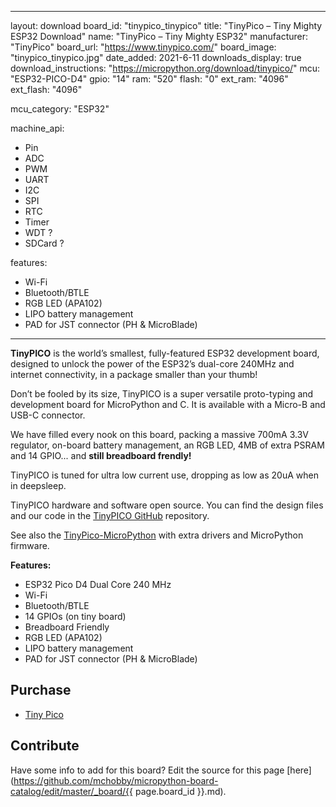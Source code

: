 
---
layout: download
board_id: "tinypico_tinypico"
title: "TinyPico – Tiny Mighty ESP32 Download"
name: "TinyPico – Tiny Mighty ESP32"
manufacturer: "TinyPico"
board_url: "https://www.tinypico.com/"
board_image: "tinypico_tinypico.jpg"
date_added: 2021-6-11
downloads_display: true
download_instructions: "https://micropython.org/download/tinypico/"
mcu: "ESP32-PICO-D4"
gpio: "14"
ram: "520"
flash: "0"
ext_ram: "4096"
ext_flash: "4096"

mcu_category: "ESP32"

machine_api:
  - Pin
  - ADC
  - PWM
  - UART
  - I2C
  - SPI
  - RTC
  - Timer
  - WDT ?
  - SDCard ?

features:
  - Wi-Fi
  - Bluetooth/BTLE
  - RGB LED (APA102)
  - LIPO battery management
  - PAD for JST connector (PH & MicroBlade)
---

**TinyPICO** is the world’s smallest, fully-featured ESP32 development board, designed to unlock the power of the ESP32’s dual-core 240MHz and internet connectivity, in a package smaller than your thumb!

Don’t be fooled by its size, TinyPICO is a super versatile proto-typing and development board for MicroPython and C. It is available with a Micro-B and USB-C connector.

We have filled every nook on this board, packing a massive 700mA 3.3V regulator, on-board battery management, an RGB LED, 4MB of extra PSRAM and 14 GPIO... and **still breadboard frendly!**

TinyPICO is tuned for ultra low current use, dropping as low as 20uA when in deepsleep.


TinyPICO hardware and software open source. You can find the design files and our code in the [TinyPICO GitHub](https://github.com/tinypico) repository.


See also the [TinyPico-MicroPython](https://github.com/tinypico/tinypico-micropython) with extra drivers and MicroPython firmware.

**Features:**
* ESP32 Pico D4 Dual Core 240 MHz
* Wi-Fi
* Bluetooth/BTLE
* 14 GPIOs (on tiny board)
* Breadboard Friendly
* RGB LED (APA102)
* LIPO battery management
* PAD for JST connector (PH & MicroBlade)


## Purchase
* [Tiny Pico](https://www.tinypico.com/)

## Contribute

Have some info to add for this board? Edit the source for this page [here](https://github.com/mchobby/micropython-board-catalog/edit/master/_board/{{ page.board_id }}.md).
